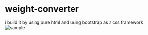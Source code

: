 # weight-converter
i build it by using pure html and using bootstrap as a css framework
![sample](https://ik.imagekit.io/m1ke1magek1t/Screenshot_from_2020-03-10_12-35-26_x7BnzicKM1.png)
